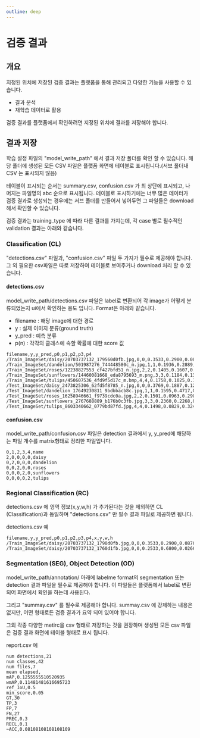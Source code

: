 ```yaml
---
outline: deep
---
```


# 검증 결과
## 개요

지정된 위치에 저장된 검증 결과는 플랫폼을 통해 관리되고 다양한 기능을 사용할 수 있습니다.

- 결과 분석
- 재학습 데이터로 활용

검증 결과를 플랫폼에서 확인하려면 지정된 위치에 결과를 저장해야 합니다.

## 결과 저장

학습 설정 파일의 "model_write_path" 에서 결과 저장 폴더를 확인 할 수 있습니다. 해당 폴더에 생성된 모든 CSV 파일은 플랫폼 화면에 테이블로 표시됩니다.(서브 폴더내 CSV 는 표시되지 않음)

테이블이 표시되는 순서는 summary.csv, confusion.csv 가 최 상단에 표시되고, 나머지는 파일명의 abc 순으로 표시됩니다. 테이블로 표시하기에는 너무 많은 데이터가 검증 결과로 생성되는 경우에는 서브 폴더를 만들어서 넣어두면 그 파일들은 download해서 확인할 수 있습니다.

검증 결과는 training_type 에 따라 다른 결과를 가지는데, 각 case 별로 필수적인 validation 결과는 아래와 같습니다.

### Classification (CL)

"detections.csv" 파일과, "confusion.csv" 파일 두 가지가 필수로 제공해야 합니다. 그 외 필요한 csv파일은 따로 저장하여 테이블로 보여주거나 download 처리 할 수 있습니다.

#### detections.csv
model_write_path/detections.csv 파일은 label로 변환되어 각 image가 어떻게 분류되었는지 ui에서 확인하는 용도 입니다.
Format은 아래와 같습니다.

- filename : 해당 image에 대한 경로
- y : 실제 이미지 분류(ground truth)
- y_pred : 예측 분류
- p(n) : 각각의 클래스에 속할 확률에 대한 score 값

```
filename,y,y_pred,p0,p1,p2,p3,p4
/Train_ImageSet/daisy/20703737132_179560d0fb.jpg,0,0,0.3533,0.2900,0.0876,0.1959,0.0732
/Train_ImageSet/dandelion/501987276_744448580c_m.jpg,1,1,0.1936,0.2889,0.1641,0.2335,0.1198
/Train_ImageSet/roses/12238827553_cf427bfd51_n.jpg,2,2,0.1405,0.1607,0.3666,0.1494,0.1829
/Train_ImageSet/sunflowers/14460081668_eda8795693_m.png,3,3,0.1184,0.1356,0.1101,0.4027,0.2334
/Train_ImageSet/tulips/450607536_4fd9f5d17c_m.bmp,4,4,0.1758,0.1025,0.1779,0.1855,0.3583
/Test_ImageSet/daisy_2473825306_62fd5f8785_n.jpg,0,0,0.3769,0.1887,0.1223,0.2088,0.1034
/Test_ImageSet/dandelion_17649230811_9bdbbacb8c.jpg,1,1,0.1595,0.4717,0.1265,0.1422,0.1001
/Test_ImageSet/roses_16258946661_f9739cdc0a.jpg,2,2,0.1501,0.0963,0.2900,0.1872,0.2763
/Test_ImageSet/sunflowers_2767688889_b176b0c3fb.jpg,3,3,0.2360,0.2268,0.1401,0.2678,0.1293
/Test_ImageSet/tulips_8603340662_0779bd87fd.jpg,4,4,0.1498,0.0829,0.3246,0.1018,0.3409
```
#### confusion.csv
model_write_path/confusion.csv 파일은 detection 결과에서 y, y_pred에 해당하는 파일 개수를 matrix형태로 정리한 파일입니다.

```
0,1,2,3,4,name
2,0,0,0,0,daisy
0,2,0,0,0,dandelion
0,0,2,0,0,roses
0,0,0,2,0,sunflowers
0,0,0,0,2,tulips
```

### Regional Classification (RC)

detections.csv 에 영역 정보(x,y,w,h) 가 추가된다는 것을 제외하면 CL (Classification)과 동일하며 "detections.csv" 만 필수 결과 파일로 제공하면 됩니다.

detections.csv 예
```
filename,y,y_pred,p0,p1,p2,p3,p4,x,y,w,h
/Train_ImageSet/daisy/20703737132_1790d0fb.jpg,0,0,0.3533,0.2900,0.0876,0.1959,0.0732,12,23,50,30
/Train_ImageSet/daisy/20703737132_1760d1fb.jpg,0,0,0.2533,0.6800,0.0266,0.2659,0.0331,22,43,60,20
```

### Segmentation (SEG), Object Detection (OD)

model_write_path/annotation/ 아래에 labelme format의 segmentation 또는 detection 결과 파일을 필수로 제공해야 합니다. 이 파일들은 플랫폼에서 label로 변환되어 화면에서 확인을 하는데 사용된다.

그리고 "summay.csv" 를 필수로 제공해야 합니다. summay.csv 에 강제하는 내용은 없지만, 어떤 형태로든 검증 결과가 요약 되어 있어야 합니다.

그외 각종 다양한 metirc을 csv 형태로 저장하는 것을 권장하며 생성된 모든 csv 파일은 검증 결과 화면에 테이블 형태로 표시 됩니다.

report.csv 예
```
num detections,21
num classes,42
num files,7
mean elapsed,
mAP,0.1255555510520935
wmAP,0.11481481616695723
ref_IoU,0.5
min_score,0.05
GT,30
TP,3
FP,7
FN,27
PREC,0.3
RECL,0.1
~ACC,0.08108108108108109
```

